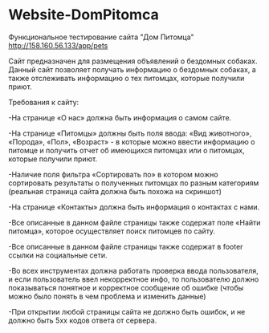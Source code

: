 # Website-DomPitomca
Функциональное тестирование сайта "Дом Питомца" http://158.160.56.133/app/pets

Сайт предназначен для размещения объявлений о бездомных собаках.
Данный сайт позволяет получать информацию о бездомных собаках, а также отслеживать информацию о тех питомцах, которые получили приют.

Требования к сайту:

-На странице «О нас» должна быть информация о самом сайте.

-На странице «Питомцы» должны быть поля ввода: «Вид животного», «Порода», «Пол», «Возраст» - в которые можно ввести информацию о питомце и получить отчет об имеющихся питомцах или о питомцах, которые получили приют. 

-Наличие поля фильтра «Сортировать по» в котором можно сортировать результаты о полученных питомцах по разным категориям (реальная страница сайта должна быть похожа на скриншот)

-На странице «Контакты» должна быть информация о контактах с нами.

-Все описанные в данном файле страницы также содержат поле «Найти питомца», которое осуществляет поиск питомцев по сайту.

-Все описанные в данном файле страницы также содержат в footer ссылки на социальные сети.

-Во всех инструментах должна работать проверка ввода пользователя, и если пользователь ввел некорректное инфо, то пользователю должно показываться понятное и корректное сообщение об ошибке (чтобы можно было понять в чем проблема и изменить данные)

-При открытии любой страницы сайта не должно быть ошибок, и не должно быть 5хх кодов ответа от сервера.


